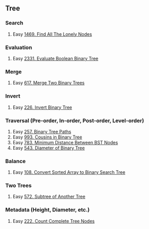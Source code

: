 ## Tree

### Search
1. Easy [1469. Find All The Lonely Nodes](https://leetcode.com/problems/find-all-the-lonely-nodes/)

### Evaluation
1. Easy [2331. Evaluate Boolean Binary Tree](https://leetcode.com/problems/evaluate-boolean-binary-tree/)

### Merge
1. Easy [617. Merge Two Binary Trees](https://leetcode.com/problems/merge-two-binary-trees/)

### Invert
1. Easy [226. Invert Binary Tree](https://leetcode.com/problems/invert-binary-tree/)

### Traversal (Pre-order, In-order, Post-order, Level-order)
1. Easy [257. Binary Tree Paths](https://leetcode.com/problems/binary-tree-paths/)
2. Easy [993. Cousins in Binary Tree](https://leetcode.com/problems/cousins-in-binary-tree/)
3. Easy [783. Minimum Distance Between BST Nodes](https://leetcode.com/problems/minimum-distance-between-bst-nodes/)
4. Easy [543. Diameter of Binary Tree](https://leetcode.com/problems/diameter-of-binary-tree/)

### Balance
1. Easy [108. Convert Sorted Array to Binary Search Tree](https://leetcode.com/problems/convert-sorted-array-to-binary-search-tree/)

### Two Trees
1. Easy [572. Subtree of Another Tree](https://leetcode.com/problems/subtree-of-another-tree/)

### Metadata (Height, Diameter, etc.)
1. Easy [222. Count Complete Tree Nodes](https://leetcode.com/problems/count-complete-tree-nodes/description/)

